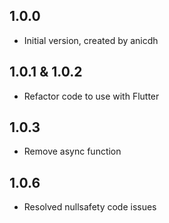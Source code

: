 ## 1.0.0

- Initial version, created by anicdh

## 1.0.1 & 1.0.2

- Refactor code to use with Flutter

## 1.0.3

- Remove async function

## 1.0.6

- Resolved nullsafety code issues
